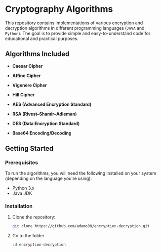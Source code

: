# Cryptography Algorithms

This repository contains implementations of various encryption and decryption algorithms in different programming languages (```JAVA``` and ```Python```). The goal is to provide simple and easy-to-understand code for educational and practical purposes.

## Algorithms Included

- **Caesar Cipher**
- **Affine Cipher**
- **Vigenère Cipher**
- **Hill Cipher**
- **AES (Advanced Encryption Standard)**
- **RSA (Rivest–Shamir–Adleman)**
- **DES (Data Encryption Standard)**

- **Base64 Encoding/Decoding**

## Getting Started

### Prerequisites

To run the algorithms, you will need the following installed on your system (depending on the language you're using):
- Python 3.x
- Java JDK


### Installation

1. Clone the repository:
   ```bash
   git clone https://github.com/adamo08/encryption-decryption.git
   
2. Go to the folder
   ```bash
   cd encryption-decryption
   

